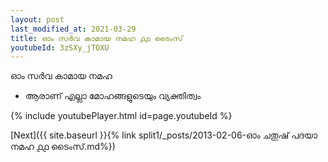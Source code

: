 ```yaml
---
layout: post
last_modified_at: 2021-03-29
title: ഓം സർവ കാമായ നമഹ ൧൧ ടൈംസ്
youtubeId: 3zSXy_jTOXU
---
```

 
 
 ഓം സർവ കാമായ നമഹ 
 
 -  ആരാണ് എല്ലാ മോഹങ്ങളുടെയും വ്യക്തിത്വം 
 
  
 
  
 
 
 
 
 
 


{% include youtubePlayer.html id=page.youtubeId %}
 
[Next]({{ site.baseurl }}{% link  split1/_posts/2013-02-06-ഓം ചതുഷ് പദയാ നമഹ ൧൧ ടൈംസ്.md%})
 
